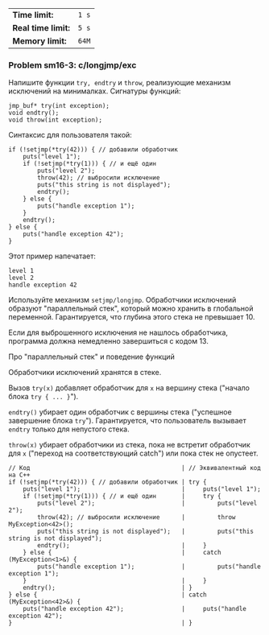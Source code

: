 |                      |       |
|----------------------|-------|
| **Time limit:**      | `1 s` |
| **Real time limit:** | `5 s` |
| **Memory limit:**    | `64M` |


### Problem sm16-3: c/longjmp/exc

Напишите функции `try, endtry` и `throw`, реализующие механизм исключений на минималках. Сигнатуры
функций:

    
    
    jmp_buf* try(int exception);
    void endtry();
    void throw(int exception);

Синтаксис для пользователя такой:

    
    
    if (!setjmp(*try(42))) { // добавили обработчик
        puts("level 1");
        if (!setjmp(*try(1))) { // и ещё один
            puts("level 2");
            throw(42); // выбросили исключение
            puts("this string is not displayed");
            endtry();
        } else {
            puts("handle exception 1");
        }
        endtry();
    } else {
        puts("handle exception 42");
    }

Этот пример напечатает:

    
    
    level 1
    level 2
    handle exception 42

Используйте механизм `setjmp/longjmp`. Обработчики исключений образуют "параллельный стек", который
можно хранить в глобальной переменной. Гарантируется, что глубина этого стека не превышает 10.

Если для выброшенного исключения не нашлось обработчика, программа должна немедленно завершиться с
кодом 13.

Про "параллельный стек" и поведение функций

Обработчики исключений хранятся в стеке.

Вызов `try(x)` добавляет обработчик для `x` на вершину стека ("начало блока `try { ... }`").

`endtry()` убирает один обработчик с вершины стека ("успешное завершение блока `try`").
Гарантируется, что пользователь вызывает `endtry` только для непустого стека.

`throw(x)` убирает обработчики из стека, пока не встретит обработчик для `x` ("переход на
соответствующий catch") или пока стек не опустеет.

    
    
    // Код                                          | // Эквивалентный код на C++
    if (!setjmp(*try(42))) { // добавили обработчик | try {
        puts("level 1");                            |     puts("level 1");
        if (!setjmp(*try(1))) { // и ещё один       |     try {
            puts("level 2");                        |         puts("level 2");
            throw(42); // выбросили исключение      |         throw MyException<42>();
            puts("this string is not displayed");   |         puts("this string is not displayed");
            endtry();                               |     }
        } else {                                    |     catch (MyException<1>&) {
            puts("handle exception 1");             |         puts("handle exception 1");
        }                                           |     }
        endtry();                                   | }
    } else {                                        | catch (MyException<42>&) {
        puts("handle exception 42");                |     puts("handle exception 42");
    }                                               | }


